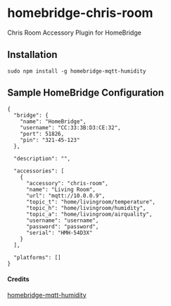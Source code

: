 # homebridge-chris-room
Chris Room Accessory Plugin for HomeBridge

Installation
--------------------
    sudo npm install -g homebridge-mqtt-humidity


Sample HomeBridge Configuration
--------------------
    {
      "bridge": {
        "name": "HomeBridge",
        "username": "CC:33:3B:D3:CE:32",
        "port": 51826,
        "pin": "321-45-123"
      },

      "description": "",

      "accessories": [
        {
          "accessory": "chris-room",
          "name": "Living Room",
          "url": "mqtt://10.0.0.9",
          "topic_t": "home/livingroom/temperature",
          "topic_h": "home/livingroom/humidity",
          "topic_a": "home/livingroom/airquality",
          "username": "username",
          "password": "password",
          "serial": "HMH-54D3X"
        }
      ],

      "platforms": []
    }

#### Credits

[homebridge-mqtt-humidity](https://github.com/mcchots/homebridge-mqtt-humidity)
